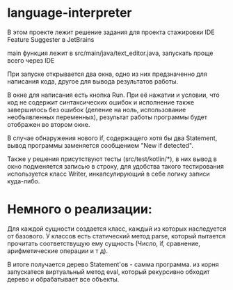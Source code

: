 # language-interpreter

В этом проекте лежит решение задания для проекта стажировки IDE Feature Suggester в JetBrains

main функция лежит в src/main/java/text_editor.java, запускать проще всего через IDE

При запуске открывается два окна, одно из них предзначенно для написания кода, другое для вывода результатов работы.

В окне для написания есть кнопка Run. При её нажатии и условии, что код не содержит синтаксических ошибок и исполнение также завершилось без ошибок (деление на ноль, использование необъявленных переменных), результат работы программы будет отображен во втором окне.

В случае обнаружения нового if, содержащего хотя бы два Statement, вывод программы заменяется сообщением "New if detected".

Также у решения присутствуют тесты (src/test/kotlin/*), в них вывод в окно подменяется записью в строку, для удобства такого тестирования используется класс Writer, инкапсулирующий в себе логику записи куда-либо.



# Немного о реализации:

Для каждой сущности создается класс, каждый из которых наследуется от базового. У классов есть статический метод parse, который пытается прочитать соответствущую ему сущность (Число, if, сравнение, арифметические операции и т д).

В итоге получается дерево Statement'ов - самма программа. из корня запускатеся виртуальный метод eval, который рекурсивно обходит дерево и обрабатывает все объекты.
